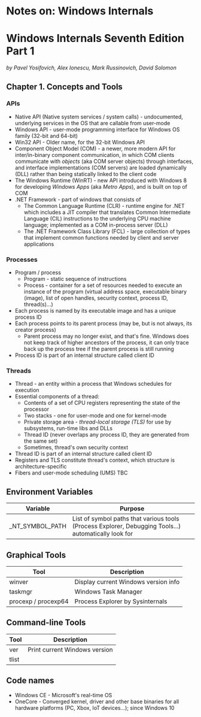 # Notes on: Windows Internals

# Windows Internals Seventh Edition Part 1
*by Pavel Yosifovich, Alex Ionescu, Mark Russinovich,
David Solomon*

## Chapter 1. Concepts and Tools

### APIs

- Native API (Native system services / system calls) - undocumented, underlying services in the OS that
    are callable from user-mode
- Windows API - user-mode programming interface for Windows OS family (32-bit and 64-bit)
- Win32 API - Older name, for the 32-bit Windows API
- Component Object Model (COM) - a newer, more modern API for inter/in-binary component communication, in which
    COM clients communicate with *objects* (aka COM server objects) through interfaces, and interface
    implementations (COM servers) are loaded dynamically (DLL) rather than being statically linked to the client code
- The Windows Runtime (WinRT) - new API introduced with Windows 8 for developing *Windows Apps* (aka *Metro Apps*),
    and is built on top of COM
- .NET Framework - part of windows that consists of
    - The Common Language Runtime (CLR) - runtime engine for .NET which includes a JIT compiler that translates
        Common Intermediate Language (CIL) instructions to the underlying CPU machine language; implemented
        as a COM in-process server (DLL)
    - The .NET Framework Class Library (FCL) - large collection of types that implement common functions needed
        by client and server applications

### Processes

- Program / process
    - Program - static sequence of instructions
    - Process - container for a set of resources needed to execute an instance of the program
        (virtual address space, executable binary (image), list of open handles, security context, process 
        ID, thread(s)...)
- Each process is named by its executable image and has a unique process ID
- Each process points to its parent process (may be, but is not always, its creator process)
    - Parent process may no longer exist, and that's fine. Windows does not keep track of higher ancestors of the
        process, it can only trace back up the process tree if the parent process is still running
- Process ID is part of an internal structure called client ID

### Threads

- Thread - an entity within a process that Windows schedules for execution
- Essential components of a thread:
    - Contents of a set of CPU registers representing the state of the processor
    - Two stacks - one for user-mode and one for kernel-mode
    - Private storage area - *thread-local storage (TLS)* for use by subsystems, run-time libs and DLLs
    - Thread ID (never overlaps any process ID, they are generated from the same set)
    - Sometimes, thread's own security context
- Thread ID is part of an internal structure called client ID
- Registers and TLS constitute thread's context, which structure is architecture-specific
- Fibers and user-mode scheduling (UMS) TBC

## Environment Variables

| Variable | Purpose |
| -------- | ------- |
| _NT_SYMBOL_PATH | List of symbol paths that various tools (Process Explorer, Debugging Tools...) automatically look for |

## Graphical Tools

| Tool | Description |
| ---- | ----------- |
| winver  | Display current Windows version info |
| taskmgr | Windows Task Manager |
| procexp / procexp64 | Process Explorer by Sysinternals |

## Command-line Tools

| Tool | Description |
| ---- | ----------- |
| ver  | Print current Windows version |
| tlist | 

## Code names

- Windows CE - Microsoft's real-time OS
- OneCore - Converged kernel, driver and other base
    binaries for all hardware platforms (PC, Xbox,
    IoT devices...); since Windows 10
